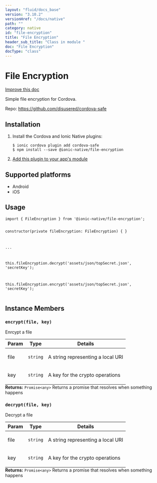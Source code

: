 ```yaml
---
layout: "fluid/docs_base"
version: "3.10.2"
versionHref: "/docs/native"
path: ""
category: native
id: "file-encryption"
title: "File Encryption"
header_sub_title: "Class in module "
doc: "File Encryption"
docType: "class"
---
```


<h1 class="api-title">File Encryption</h1>

<a class="improve-v2-docs" href="http://github.com/ionic-team/ionic-native/edit/master/src/@ionic-native/plugins/file-encryption/index.ts#L1">
  Improve this doc
</a>






<p>Simple file encryption for Cordova.</p>


<p>Repo:
  <a href="https://github.com/disusered/cordova-safe">
    https://github.com/disusered/cordova-safe
  </a>
</p>


<h2>Installation</h2>
<ol class="installation">
  <li>Install the Cordova and Ionic Native plugins:<br>
    <pre><code class="nohighlight">$ ionic cordova plugin add cordova-safe
$ npm install --save @ionic-native/file-encryption
</code></pre>
  </li>
  <li><a href="https://ionicframework.com/docs/native/#Add_Plugins_to_Your_App_Module">Add this plugin to your app's module</a></li>
</ol>



<h2>Supported platforms</h2>
<ul>
  <li>Android</li><li>iOS</li>
</ul>






<h2>Usage</h2>
<pre><code class="lang-typescript">import { FileEncryption } from &#39;@ionic-native/file-encryption&#39;;


constructor(private fileEncryption: FileEncryption) { }

...

this.fileEncryption.decrypt(&#39;assets/json/topSecret.json&#39;, &#39;secretKey&#39;);

this.fileEncryption.encrypt(&#39;assets/json/topSecret.json&#39;, &#39;secretKey&#39;);
</code></pre>








<h2>Instance Members</h2>
<h3><a class="anchor" name="encrypt" href="#encrypt"></a><code>encrypt(file,&nbsp;key)</code></h3>


Enrcypt a file
<table class="table param-table" style="margin:0;">
  <thead>
  <tr>
    <th>Param</th>
    <th>Type</th>
    <th>Details</th>
  </tr>
  </thead>
  <tbody>
  <tr>
    <td>
      file</td>
    <td>
      <code>string</code>
    </td>
    <td>
      <p>A string representing a local URI</p>
</td>
  </tr>
  
  <tr>
    <td>
      key</td>
    <td>
      <code>string</code>
    </td>
    <td>
      <p>A key for the crypto operations</p>
</td>
  </tr>
  </tbody>
</table>

<div class="return-value" markdown="1">
  <i class="icon ion-arrow-return-left"></i>
  <b>Returns:</b> <code>Promise&lt;any&gt;</code> Returns a promise that resolves when something happens
</div><h3><a class="anchor" name="decrypt" href="#decrypt"></a><code>decrypt(file,&nbsp;key)</code></h3>


Decrypt a file
<table class="table param-table" style="margin:0;">
  <thead>
  <tr>
    <th>Param</th>
    <th>Type</th>
    <th>Details</th>
  </tr>
  </thead>
  <tbody>
  <tr>
    <td>
      file</td>
    <td>
      <code>string</code>
    </td>
    <td>
      <p>A string representing a local URI</p>
</td>
  </tr>
  
  <tr>
    <td>
      key</td>
    <td>
      <code>string</code>
    </td>
    <td>
      <p>A key for the crypto operations</p>
</td>
  </tr>
  </tbody>
</table>

<div class="return-value" markdown="1">
  <i class="icon ion-arrow-return-left"></i>
  <b>Returns:</b> <code>Promise&lt;any&gt;</code> Returns a promise that resolves when something happens
</div>






